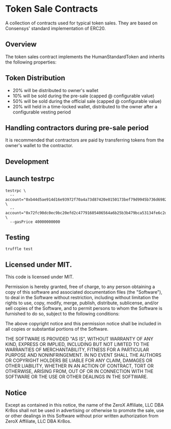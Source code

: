 # Token Sale Contracts

A collection of contracts used for typical token sales.
They are based on Consensys' standard implementation of ERC20.

## Overview

The token sales contract implements the HumanStandardToken and inherits the following properties:

## Token Distribution

  * 20% will be distributed to owner's wallet
  * 10% will be sold during the pre-sale (capped @ configurable value)
  * 50% will be sold during the official sale (capped @ configurable value)
  * 20% will held in a time-locked wallet, distributed to the owner after a configurable vesting period

## Handling contractors during pre-sale period

It is recommended that contractors are paid by transferring tokens from the owner's wallet to the contractor.

## Development

## Launch testrpc

```
testrpc \
  --account="0xb44d5ae914d16e93972f70a4a73d87420e0150173bef79d9945b736d69825247,10000000000000000000000000" \
  --account="0x72fc90dc0ec9bc20efd2c47791605406564a6b25b3b479bca53134fe6c2dd2aa,10000000000000000000000000" \
  --gasPrice 40000000000
```

## Testing

```
truffle test
```
## Licensed under MIT.

This code is licensed under MIT.

Permission is hereby granted, free of charge, to any person obtaining a copy of this software and associated documentation files (the "Software"), to deal in the Software without restriction, including without limitation the rights to use, copy, modify, merge, publish, distribute, sublicense, and/or sell copies of the Software, and to permit persons to whom the Software is furnished to do so, subject to the following conditions:

The above copyright notice and this permission notice shall be included in all copies or substantial portions of the Software.

THE SOFTWARE IS PROVIDED "AS IS", WITHOUT WARRANTY OF ANY KIND, EXPRESS OR IMPLIED, INCLUDING BUT NOT LIMITED TO THE WARRANTIES OF MERCHANTABILITY, FITNESS FOR A PARTICULAR PURPOSE AND NONINFRINGEMENT. IN NO EVENT SHALL THE AUTHORS OR COPYRIGHT HOLDERS BE LIABLE FOR ANY CLAIM, DAMAGES OR OTHER LIABILITY, WHETHER IN AN ACTION OF CONTRACT, TORT OR OTHERWISE, ARISING FROM, OUT OF OR IN CONNECTION WITH THE SOFTWARE OR THE USE OR OTHER DEALINGS IN THE SOFTWARE.

## Notice

Except as contained in this notice, the name of the ZeroX Affiliate, LLC DBA Kr8os shall not be used in advertising or otherwise to promote the sale, use or other dealings in this Software without prior written authorization from ZeroX Affiliate, LLC DBA Kr8os.
